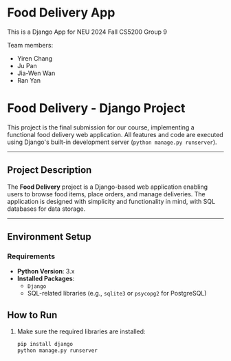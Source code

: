 # Food Delivery App

This is a Django App for NEU 2024 Fall CS5200 Group 9

Team members:
- Yiren Chang
- Ju Pan
- Jia-Wen Wan
- Ran Yan

# Food Delivery - Django Project

This project is the final submission for our course, implementing a functional food delivery web application. All features and code are executed using Django's built-in development server (`python manage.py runserver`).

---

## Project Description

The **Food Delivery** project is a Django-based web application enabling users to browse food items, place orders, and manage deliveries. The application is designed with simplicity and functionality in mind, with SQL databases for data storage.

---

## Environment Setup

### Requirements

- **Python Version**: 3.x
- **Installed Packages**:
  - `Django`
  - SQL-related libraries (e.g., `sqlite3` or `psycopg2` for PostgreSQL)


## How to Run

1. Make sure the required libraries are installed:
   ```bash
   pip install django
   python manage.py runserver

